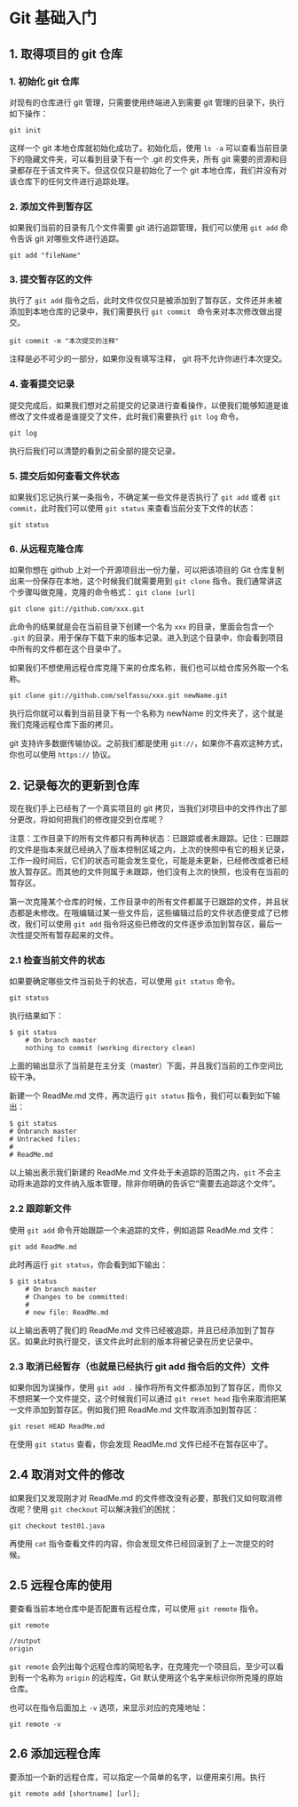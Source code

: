 # Git 基础入门

## 1. 取得项目的 git 仓库

### 1. 初始化 git 仓库
对现有的仓库进行 git 管理，只需要使用终端进入到需要 git 管理的目录下，执行如下操作：

```
git init
```

这样一个 git 本地仓库就初始化成功了。初始化后，使用 `ls -a` 可以查看当前目录下的隐藏文件夹，可以看到目录下有一个 .git 的文件夹，所有 git 需要的资源和目录都存在于该文件夹下。但这仅仅只是初始化了一个 git 本地仓库，我们并没有对该仓库下的任何文件进行追踪处理。


### 2. 添加文件到暂存区
如果我们当前的目录有几个文件需要 git 进行追踪管理，我们可以使用 ` git add ` 命令告诉 git 对哪些文件进行追踪。


```
git add "fileName"

```

### 3. 提交暂存区的文件
执行了 `git add` 指令之后，此时文件仅仅只是被添加到了暂存区，文件还并未被添加到本地仓库的记录中，我们需要执行 `git commit ` 命令来对本次修改做出提交。

```
git commit -m "本次提交的注释"
```

注释是必不可少的一部分，如果你没有填写注释， git 将不允许你进行本次提交。


### 4. 查看提交记录

提交完成后，如果我们想对之前提交的记录进行查看操作，以便我们能够知道是谁修改了文件或者是谁提交了文件，此时我们需要执行 `git log` 命令。

```
git log
```

执行后我们可以清楚的看到之前全部的提交记录。

### 5. 提交后如何查看文件状态

如果我们忘记执行某一条指令，不确定某一些文件是否执行了 `git add` 或者 `git commit`，此时我们可以使用 `git status` 来查看当前分支下文件的状态：

```
git status
```

### 6. 从远程克隆仓库

如果你想在 github 上对一个开源项目出一份力量，可以把该项目的 Git 仓库复制出来一份保存在本地，这个时候我们就需要用到 `git clone` 指令。我们通常讲这个步骤叫做克隆，克隆的命令格式：
`git clone [url]`

```
git clone git://github.com/xxx.git
```

此命令的结果就是会在当前目录下创建一个名为 `xxx` 的目录，里面会包含一个 `.git` 的目录，用于保存下载下来的版本记录。进入到这个目录中，你会看到项目中所有的文件都在这个目录中了。


如果我们不想使用远程仓库克隆下来的仓库名称，我们也可以给仓库另外取一个名称。

```
git clone git://github.com/selfassu/xxx.git newName.git
```
执行后你就可以看到当前目录下有一个名称为 newName 的文件夹了，这个就是我们克隆远程仓库下面的拷贝。


git 支持许多数据传输协议。之前我们都是使用 `git://`，如果你不喜欢这种方式，你也可以使用 `https://` 协议。

## 2. 记录每次的更新到仓库

现在我们手上已经有了一个真实项目的 git 拷贝，当我们对项目中的文件作出了部分更改，将如何把我们的修改提交到仓库呢？

注意：工作目录下的所有文件都只有两种状态：已跟踪或者未跟踪。记住：已跟踪的文件是指本来就已经纳入了版本控制区域之内，上次的快照中有它的相关记录，工作一段时间后，它们的状态可能会发生变化，可能是未更新，已经修改或者已经放入暂存区。而其他的文件则属于未跟踪，他们没有上次的快照，也没有在当前的暂存区。

第一次克隆某个仓库的时候，工作目录中的所有文件都属于已跟踪的文件，并且状态都是未修改。在哦编辑过某一些文件后，这些编辑过后的文件状态便变成了已修改，我们可以使用 `git add` 指令将这些已修改的文件逐步添加到暂存区，最后一次性提交所有暂存起来的文件。

### 2.1 检查当前文件的状态
如果要确定哪些文件当前处于的状态，可以使用 `git status` 命令。

```
git status
```

执行结果如下：

```
$ git status
	# On branch master
	nothing to commit (working directory clean)
```
上面的输出显示了当前是在主分支（master）下面，并且我们当前的工作空间比较干净。

新建一个 ReadMe.md 文件，再次运行 `git status` 指令，我们可以看到如下输出：

```
$ git status
# Onbranch master
# Untracked files:
# 
# ReadMe.md
```
以上输出表示我们新建的 ReadMe.md 文件处于未追踪的范围之内，`git` 不会主动将未追踪的文件纳入版本管理，除非你明确的告诉它“需要去追踪这个文件”。

### 2.2 跟踪新文件

使用 `git add` 命令开始跟踪一个未追踪的文件，例如追踪 ReadMe.md 文件：

```
git add ReadMe.md
```

此时再运行 `git status`，你会看到如下输出：

```
$ git status
	# On branch master
	# Changes to be committed:
	# 
	# new file: ReadMe.md
```

以上输出表明了我们的 ReadMe.md 文件已经被追踪，并且已经添加到了暂存区。如果此时执行提交，该文件此时此刻的版本将被记录在历史记录中。

### 2.3 取消已经暂存（也就是已经执行 git add 指令后的文件）文件
如果你因为误操作，使用 `git add .` 操作将所有文件都添加到了暂存区，而你又不想把某一个文件提交，这个时候我们可以通过 `git reset head` 指令来取消把某一文件添加到暂存区。例如我们把 ReadMe.md 文件取消添加到暂存区：

```
git reset HEAD ReadMe.md
```

在使用 `git status` 查看，你会发现 ReadMe.md 文件已经不在暂存区中了。


## 2.4 取消对文件的修改
如果我们又发现刚才对 ReadMe.md 的文件修改没有必要，那我们又如何取消修改呢？使用 `git checkout` 可以解决我们的困扰：

`
git checkout test01.java
`

再使用 `cat` 指令查看文件的内容，你会发现文件已经回滚到了上一次提交的时候。

## 2.5 远程仓库的使用
要查看当前本地仓库中是否配置有远程仓库，可以使用 `git remote` 指令。

```
git remote

//output
origin
``` 

`git remote` 会列出每个远程仓库的简短名字，在克隆完一个项目后，至少可以看到有一个名称为 `origin` 的远程库，Git 默认使用这个名字来标识你所克隆的原始仓库。

也可以在指令后面加上 `-v` 选项，来显示对应的克隆地址：

```
git remote -v
```

## 2.6 添加远程仓库
要添加一个新的远程仓库，可以指定一个简单的名字，以便用来引用。执行

```
git remote add [shortname] [url];
```









